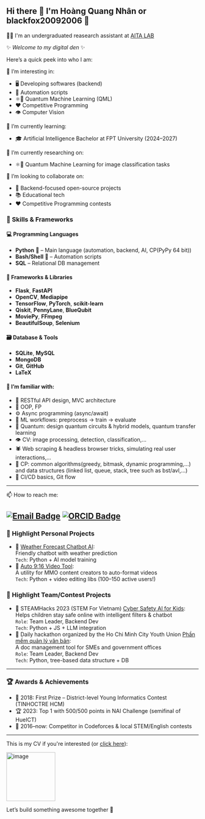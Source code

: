 ## Hi there 👋 I'm Hoàng Quang Nhân or blackfox20092006 🦊
👩‍🔬 I'm an undergraduated reasearch assistant at [AITA LAB](https://aita-lab.github.io)

✨ _Welcome to my digital den_ ✨

Here’s a quick peek into who I am:

🔭 I’m interesting in: 
- 🖥️ Developing softwares (backend)
- 🤖 Automation scripts
- ⚛️🧠 Quantum Machine Learning (QML)
- ❤️ Competitive Programming
- 👁️ Computer Vision

🌱 I’m currently learning:  
- 🎓 Artificial Intelligence Bachelor at FPT University (2024–2027)

🌱 I’m currently researching on:
- ⚛️🧠 Quantum Machine Learning for image classification tasks


👯 I’m looking to collaborate on:  
- 🧩 Backend-focused open-source projects
- 📚 Educational tech
- ❤️ Competitive Programming contests


### 🧠 Skills & Frameworks

#### 💻 Programming Languages  
- **Python** 🐍 – Main language (automation, backend, AI, CP(PyPy 64 bit))  
- **Bash/Shell** 🐧 – Automation scripts 
- **SQL** – Relational DB management  

#### 🧰 Frameworks & Libraries  
- **Flask**, **FastAPI** 
- **OpenCV**, **Mediapipe** 
- **TensorFlow**, **PyTorch**, **scikit-learn**
- **Qiskit**, **PennyLane**, **BlueQubit**
- **MoviePy**, **FFmpeg**
- **BeautifulSoup**, **Selenium**

#### 🗃️ Database & Tools  
- **SQLite**, **MySQL**
- **MongoDB**
- **Git**, **GitHub** 
- **LaTeX**

#### 🧠 I’m familiar with: 
- 🧩 RESTful API design, MVC architecture  
- 🧠 OOP, FP  
- ⚙️ Async programming (async/await)  
- 🧪 ML workflows: preprocess → train → evaluate  
- 🔬 Quantum: design quantum circuits & hybrid models, quantum transfer learning  
- 👁️ CV: image processing, detection, classification,... 
- 🕷️ Web scraping & headless browser tricks, simulating real user interactions,...
- 🧮 CP: common algorithms(greedy, bitmask, dynamic programming,...) and data structures (linked list, queue, stack, tree such as bst/avl,...)
- 🚀 CI/CD basics, Git flow

---

📫 How to reach me: 

[![Email Badge](https://img.shields.io/badge/-xxhoangquangnhanxx@gmail.com-c14438?style=flat-square&logo=Gmail&logoColor=white)](mailto:xxhoangquangnhanxx@gmail.com)
[![ORCID Badge](https://img.shields.io/badge/ORCID-blackfox20092006-16a085?style=flat-square&logo=ORCID&logoColor=white)](https://orcid.org/0009-0003-1597-6890)
---

### 🌟 Highlight Personal Projects
- 🔗 [Weather Forecast Chatbot AI](https://github.com/blackfox20092006/weatherforecastbot_source):  
  Friendly chatbot with weather prediction  
  `Tech`: Python + AI model training
- 🔗 [Auto 9:16 Video Tool](https://github.com/blackfox20092006/auto9-16video):  
  A utility for MMO content creators to auto-format videos  
  `Tech`: Python + video editing libs (100–150 active users!)

### 🌟 Highlight Team/Contest Projects
- 🔗 STEAMHacks 2023 (STEM For Vietnam) [Cyber Safety AI for Kids](https://github.com/blackfox20092006/Tech-Fusion-X):  
  Helps children stay safe online with intelligent filters & chatbot  
  `Role`: Team Leader, Backend Dev  
  `Tech`: Python + JS + LLM integration
- 🔗 Daily hackathon organized by the Ho Chi Minh City Youth Union [Phần mềm quản lý văn bản](https://github.com/blackfox20092006/phanmemquanlyvb):  
  A doc management tool for SMEs and government offices  
  `Role`: Team Leader, Backend Dev  
  `Tech`: Python, tree-based data structure + DB
---
### 🏆 Awards & Achievements
- 🥇 2018: First Prize – District-level Young Informatics Contest (TINHOCTRE HCM)
- 🏆 2023: Top 1 with 500/500 points in NAI Challenge (semifinal of HueICT)
- 👾 2016–now: Competitor in Codeforces & local STEM/English contests
---

This is my CV if you're interested (or [click here](https://pdfhost.io/v/QcnkXS4D3b_CV_Nhan_Hoang_Quang)):

<img width="128" height="128" alt="image" src="https://github.com/user-attachments/assets/a20f9d07-aace-4dea-8a1f-d74f9cbac9c3" />


Let’s build something awesome together 💫  
